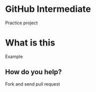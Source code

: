# GitHub Intermediate
Practice project

# What is this
Example

## How do you help?
Fork and send pull request